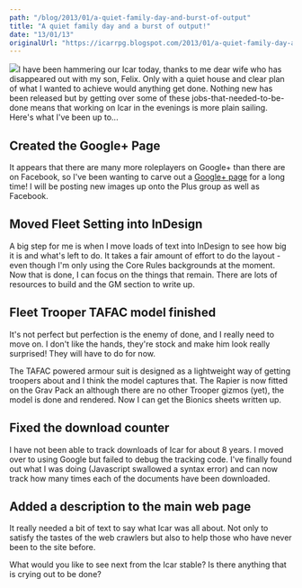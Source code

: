 ```yaml
---
path: "/blog/2013/01/a-quiet-family-day-and-burst-of-output"
title: "A quiet family day and a burst of output!"
date: "13/01/13"
originalUrl: "https://icarrpg.blogspot.com/2013/01/a-quiet-family-day-and-burst-of-output.html"
---
```

[![](http://1.bp.blogspot.com/-xgZVSIotCas/UPLKvprSnjI/AAAAAAAAKjU/yrnp8WDQXTU/s400/TAFAC.jpg)](http://1.bp.blogspot.com/-xgZVSIotCas/UPLKvprSnjI/AAAAAAAAKjU/yrnp8WDQXTU/s1600/TAFAC.jpg)I have been hammering our Icar today, thanks to me dear wife who has disappeared out with my son, Felix. Only with a quiet house and clear plan of what I wanted to achieve would anything get done. Nothing new has been released but by getting over some of these jobs-that-needed-to-be-done means that working on Icar in the evenings is more plain sailing. Here's what I've been up to...  

## Created the Google+ Page

It appears that there are many more roleplayers on Google+ than there are on Facebook, so I've been wanting to carve out a [Google+ page](https://plus.google.com/b/101167212141043946609/101167212141043946609) for a long time! I will be posting new images up onto the Plus group as well as Facebook.  

## Moved Fleet Setting into InDesign

A big step for me is when I move loads of text into InDesign to see how big it is and what's left to do. It takes a fair amount of effort to do the layout - even though I'm only using the Core Rules backgrounds at the moment. Now that is done, I can focus on the things that remain. There are lots of resources to build and the GM section to write up.  

## Fleet Trooper TAFAC model finished

It's not perfect but perfection is the enemy of done, and I really need to move on. I don't like the hands, they're stock and make him look really surprised! They will have to do for now.  

The TAFAC powered armour suit is designed as a lightweight way of getting troopers about and I think the model captures that. The Rapier is now fitted on the Grav Pack an although there are no other Trooper gizmos (yet), the model is done and rendered. Now I can get the Bionics sheets written up.  

## Fixed the download counter

I have not been able to track downloads of Icar for about 8 years. I moved over to using Google but failed to debug the tracking code. I've finally found out what I was doing (Javascript swallowed a syntax error) and can now track how many times each of the documents have been downloaded.  

## Added a description to the main web page

It really needed a bit of text to say what Icar was all about. Not only to satisfy the tastes of the web crawlers but also to help those who have never been to the site before.  

What would you like to see next from the Icar stable? Is there anything that is crying out to be done?